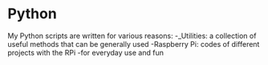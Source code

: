 # Python

My Python scripts are written for various reasons:
-_Utilities: a collection of useful methods that can be generally used
-Raspberry Pi: codes of different projects with the RPi
-for everyday use and fun


